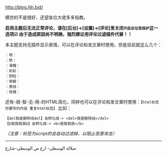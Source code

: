 http://blog.lljh.bid/

模仿的不是很好，还望各位大佬多多指教。

**启用主题后无法正常评论，请在[后台]->[设置]->[评论]里关闭```开启反垃圾保护```这一选项☑**
**由于造成原因尚不明确，强烈建议用评论过滤插件代替！！**

本主题支持无插件显示表情，可以在评论和发文章时使用，但是目前就这么几个：
```
：喷：
：怒：
：滑稽：
：彩虹：
：阴险：
：笑眼：
：黑线：
：玫瑰：
```

还有-弱-智-无-用-的HTML简化，同样也可以在评论和发文章时使用：```【html标签 你要写的内容 重复html标签】```
比如：
```
【del我是删除线del】会转化成-> <del>我是删除线</del>
【b我我我我b】会转化成-> <b>我我我我</b>
```
*（注意：标签为script的会自动过滤掉，以阻止恶意攻击）*

----------------

صلالة الوسطى- ارع ص الوسطى-شارع 